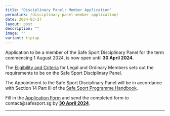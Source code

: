 ```yaml
---
title: "Disciplinary Panel: Member Application"
permalink: /disciplinary-panel-member-application/
date: 2024-03-27
layout: post
description: ""
image: ""
variant: tiptap
---
```

<p>Application to be a member of the Safe Sport Disciplinary Panel for the
term commencing 1 August 2024, is now open until <strong>30 April 2024</strong>.&nbsp;</p>
<p></p>
<p>The <a href="https://go.gov.sg/eligibilitycriteriadp" rel="noopener noreferrer nofollow" target="_blank">Eligibility and Criteria</a>&nbsp;for
Legal and Ordinary Members sets out the requirements to be on the Safe
Sport Disciplinary Panel.</p>
<p></p>
<p>The Appointment to the Safe Sport Disciplinary Panel will be in accordance
with Section 14 Part III of the <a href="https://go.gov.sg/safesporthandbook" rel="noopener noreferrer nofollow" target="_blank">Safe Sport Programme Handbook</a>.</p>
<p>Fill in the <a href="https://go.gov.sg/dpapplicationform" rel="noopener noreferrer nofollow" target="_blank">Application Form</a> and
send the completed form to <a rel="noopener noreferrer nofollow" target="_blank">contact@safesport.sg</a> by <strong><u>30 April 2024</u></strong>.</p>
<hr>
<p></p>